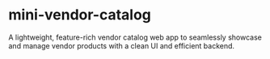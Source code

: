 # mini-vendor-catalog
A lightweight, feature-rich vendor catalog web app to seamlessly showcase and manage vendor products with a clean UI and efficient backend.
